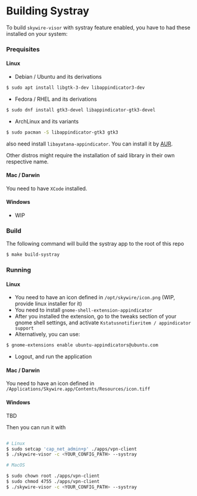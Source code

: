 # Building Systray

To build `skywire-visor` with systray feature enabled, you have to had these installed on your system:

### Prequisites

#### Linux

- Debian / Ubuntu and its derivations

```bash
$ sudo apt install libgtk-3-dev libappindicator3-dev
```

- Fedora / RHEL and its derivations

```bash
$ sudo dnf install gtk3-devel libappindicator-gtk3-devel
```

- ArchLinux and its variants

```bash
$ sudo pacman -S libappindicator-gtk3 gtk3
```
also need install `libayatana-appindicator`. You can install it by [AUR](https://aur.archlinux.org/packages/libayatana-appindicator).

Other distros might require the installation of said library in their own respective name.

#### Mac / Darwin

You need to have `XCode` installed.

#### Windows

- WIP

### Build

The following command will build the systray app to the root of this repo

```bash
$ make build-systray
```

### Running

#### Linux

- You need to have an icon defined in `/opt/skywire/icon.png` (WIP, provide linux installer for it)
- You need to install `gnome-shell-extension-appindicator`
- After you installed the extension, go to the tweaks section of your gnome shell settings, and
  activate `Kstatusnotifieritem / appindicator support`
- Alternatively, you can use:

```bash
$ gnome-extensions enable ubuntu-appindicators@ubuntu.com
```

- Logout, and run the application

#### Mac / Darwin

You need to have an icon defined in `/Applications/Skywire.app/Contents/Resources/icon.tiff`

#### Windows

TBD

Then you can run it with

```bash

# Linux
$ sudo setcap 'cap_net_admin+p' ./apps/vpn-client
$ ./skywire-visor -c <YOUR_CONFIG_PATH> --systray

# MacOS

$ sudo chown root ./apps/vpn-client
$ sudo chmod 4755 ./apps/vpn-client
$ ./skywire-visor -c <YOUR_CONFIG_PATH> --systray
```
